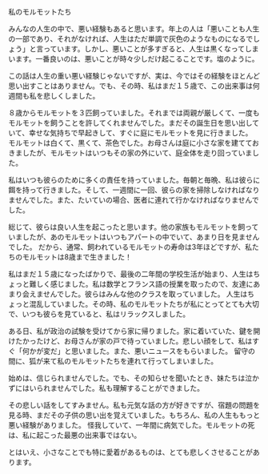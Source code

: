 私のモルモットたち

みんなの人生の中で、悪い経験もあると思います。年上の人は「悪いことも人生の一部であり、それがなければ、人生はただ単調で灰色のようなものになるでしょう」と言っています。しかし、悪いことが多すぎると、人生は黒くなってしまいます。一番良いのは、悪いことが時々少しだけ起こることです。塩のように。

この話は人生の重い悪い経験じゃないですが、実は、今ではその経験をほとんど思い出すことはありません。でも、その時、私はまだ１５歳で、この出来事は何週間も私を悲しくしました。

８歳からモルモットを３匹飼っていました。それまでは両親が厳しくて、一度もモルモットを飼うことを許してくれませんでした。まだその誕生日を思い出していて、幸せな気持ちで早起きして、すぐに庭にモルモットを見に行きました。
モルモットは白くて、黒くて、茶色でした。お母さんは庭に小さな家を建てておきましたが、モルモットはいつもその家の外にいて、庭全体を走り回っていました。

私はいつも彼らのために多くの責任を持っていました。毎朝と毎晩、私は彼らに餌を持って行きました。そして、一週間に一回、彼らの家を掃除しなければなりませんでした。また、たいていの場合、医者に連れて行かなければなりませんでした。

総じて、彼らは良い人生を起こったと思います。他の家族もモルモットを飼っていましたが、あのモルモットはいつもアパートの中でいて、あまり日を見ませんでした。
だから、通常、飼われているモルモットの寿命は3年ほどですが、私たちのモルモットは8歳まで生きました！

私はまだ１５歳になったばかりで、最後の二年間の学校生活が始まり、人生はちょっと難しく感じました。私は数学とフランス語の授業を取ったので、友達にあまり会えませんでした。彼らはみんな他のクラスを取っていました。
人生はちょっと混乱していました。その時、私のモルモットたちが私にとってとても大切で、いつも彼らを見ていると、私はリラックスしました。

ある日、私が政治の試験を受けてから家に帰りました。家に着いていた、鍵を開けたかったけど、お母さんが家の戸で待っていました。悲しい顔をして、私はすぐ「何かが変だ」と思いました。また、悪いニュースをもらいました。
留守の間に、狐が来て私のモルモットたちを連れて行ってしまいました。

始めは、信じられませんでした。でも、その知らせを聞いたとき、妹たちは泣かずにはいられませんでした。私も理解することができました。

その悲しい話をしてすみません。私も元気な話の方が好きですが、宿題の問題を見る時、まだその子供の思い出を覚えていました。もちろん、私の人生ももっと悪い経験がありました。
怪我していて、一年間に病気でした。モルモットの死は、私に起こった最悪の出来事ではない。

とはいえ、小さなことでも特に愛着があるものは、とても悲しくさせることがあります。








